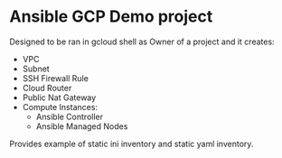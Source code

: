 # Ansible GCP Demo project
Designed to be ran in gcloud shell as Owner of a project and it creates:
- VPC
- Subnet
- SSH Firewall Rule
- Cloud Router
- Public Nat Gateway
- Compute Instances:
    - Ansible Controller
    - Ansible Managed Nodes
 
Provides example of static ini inventory and static yaml inventory.
